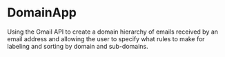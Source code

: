 # DomainApp
Using the Gmail API to create a domain hierarchy of emails received by an email address and allowing the user to specify what rules to make for labeling and sorting by domain and sub-domains.
